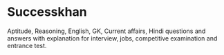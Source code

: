 # Successkhan
Aptitude, Reasoning, English, GK, Current affairs, Hindi questions and answers with explanation for interview, jobs, competitive examination and entrance test.
